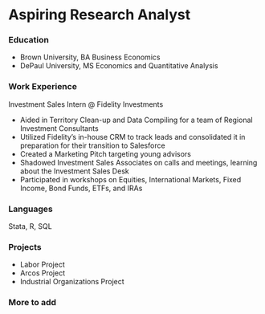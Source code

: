 # Aspiring Research Analyst

### Education
- Brown University, BA Business Economics
- DePaul University, MS Economics and Quantitative Analysis

### Work Experience
Investment Sales Intern @ Fidelity Investments
- Aided in Territory Clean-up and Data Compiling for a team of Regional Investment Consultants
- Utilized Fidelity’s in-house CRM to track leads and consolidated it in preparation for their transition to Salesforce
- Created a Marketing Pitch targeting young advisors
- Shadowed Investment Sales Associates on calls and meetings, learning about the Investment Sales Desk
- Participated in workshops on Equities, International Markets, Fixed Income, Bond Funds, ETFs, and IRAs

### Languages
Stata, R, SQL

### Projects
- Labor Project
- Arcos Project
- Industrial Organizations Project

### More to add
